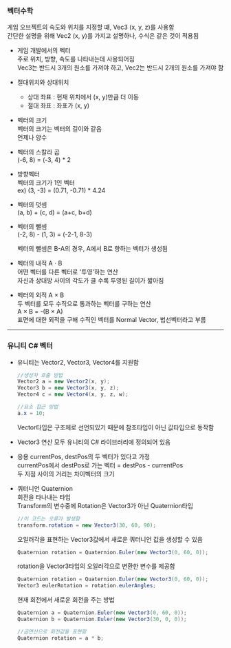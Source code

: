 ### 벡터수학  
게임 오브젝트의 속도와 위치를 지정할 떄, Vec3 (x, y, z)를 사용함  
간단한 설명을 위해 Vec2 (x, y)를 가지고 설명하나, 수식은 같은 것이 적용됨  

* 게임 개발에서의 벡터  
  주로 위치, 방향, 속도를 나타내는데 사용되어짐  
  Vec3는 반드시 3개의 원소를 가져야 하고, Vec2는 반드시 2개의 원소를 가져야 함  

* 절대위치와 상대위치  
  * 상대 좌표 : 현재 위치에서 (x, y)만큼 더 이동  
  * 절대 좌표 : 좌표가 (x, y)  

* 벡터의 크기  
  벡터의 크기는 벡터의 길이와 같음  
  언제나 양수  

* 벡터의 스칼라 곱  
  (-6, 8) = (-3, 4) * 2  

* 방향벡터  
  벡터의 크기가 1인 벡터  
  ex) (3, -3) = (0.71, -0.71) * 4.24  

* 벡터의 덧셈  
  (a, b) + (c, d) = (a+c, b+d)  

* 벡터의 뺄셈  
  (-2, 8) - (1, 3) = (-2-1, 8-3)  

  벡터의 뺄셈은 B-A의 경우, A에서 B로 향하는 벡터가 생성됨  
* 벡터의 내적 AㆍB  
  어떤 벡터를 다른 벡터로 '투영'하는 연산  
  자신과 상대방 사이의 각도가 클 수록 투영된 길이가 짧아짐  

* 벡터의 외적 A × B  
  두 벡터를 모두 수직으로 통과하는 벡터를 구하는 연산  
  A × B = -(B × A)  
  표면에 대한 외적을 구해 수직인 벡터를 Normal Vector, 법선벡터라고 부름  


-----------------------
### 유니티 C# 벡터  
* 유니티는 Vector2, Vector3, Vector4를 지원함  
  ```csharp
  //생성자 호출 방법
  Vector2 a = new Vector2(x, y);
  Vector3 b = new Vector3(x, y, z);
  Vector4 c = new Vector4(x, y, z, w);

  //요소 접근 방법
  a.x = 10;
  ```
  Vector타입은 구조체로 선언되있기 때문에 참조타입이 아닌 값타입으로 동작함  
* Vector3 연산 
  모두 유니티의 C# 라이브러리에 정의되어 있음  

* 응용
  currentPos, destPos의 두 벡터가 있다고 가정  
  currentPos에서 destPos로 가는 벡터 = destPos - currentPos  
  두 지점 사이의 거리는 차이벡터의 크기

* 쿼터니언 Quaternion  
  회전을 타나내는 타입  
  Transform의 변수중에 Rotation은 Vector3가 아닌 Quaternion타입  
  ```csharp
  //이 코드는 오류가 발생함
  transform.rotation = new Vector3(30, 60, 90);
  ```
  오일러각을 표현하는 Vector3값에서 새로운 쿼터니언 값을 생성할 수 있음
  ```csharp
  Quaternion rotation = Quaternion.Euler(new Vector3(0, 60, 0));
  ```
  rotation을 Vector3타입의 오일러각으로 변환한 변수를 제공함
  ```csharp
  Quaternion rotation = Quaternion.Euler(new Vector3(0, 60, 0));
  Vector3 eulerRotation = rotation.eulerAngles;
  ```
  현재 회전에서 새로운 회전을 주는 방법
  ```csharp
  Quaternion a = Quaternion.Euler(new Vector3(0, 60, 0));
  Quaternion b = Quaternion.Euler(new Vector3(30, 0, 0));

  //곱연산으로 회전값을 표현함
  Quaternion rotation = a * b;
  ```
  


